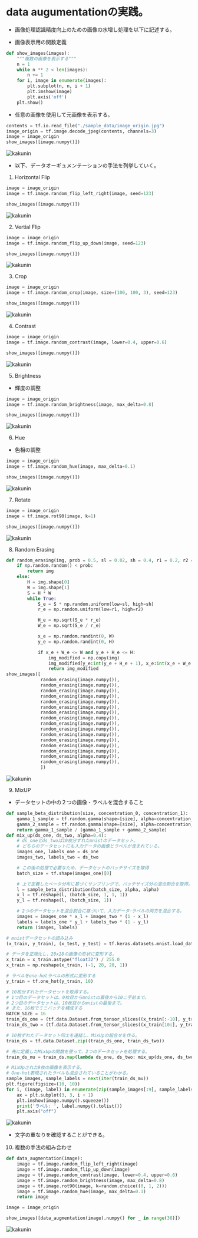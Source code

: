 <script type="text/x-mathjax-config">MathJax.Hub.Config({tex2jax:{inlineMath:[['\$','\$'],['\\(','\\)']],processEscapes:true},CommonHTML: {matchFontHeight:false}});</script>
<script type="text/javascript" async src="https://cdnjs.cloudflare.com/ajax/libs/mathjax/2.7.1/MathJax.js?config=TeX-MML-AM_CHTML"></script>

# data augumentationの実践。
- 画像処理認識精度向上のための画像の水増し処理を以下に記述する。


- 画像表示用の関数定義
```python
def show_images(images):
    """複数の画像を表示する"""
    n = 1
    while n ** 2 < len(images):
        n += 1
    for i, image in enumerate(images):
        plt.subplot(n, n, i + 1)
        plt.imshow(image)
        plt.axis('off')
    plt.show()
```

- 任意の画像を使用して元画像を表示する。
```python
contents = tf.io.read_file("./sample_data/image_origin.jpg")
image_origin = tf.image.decode_jpeg(contents, channels=3)
image = image_origin
show_images([image.numpy()])
```

![kakunin](imgs/da_1.png)
- 以下、データオーギュメンテーションの手法を列挙していく。
1. Horizontal Flip
```python
image = image_origin
image = tf.image.random_flip_left_right(image, seed=123)

show_images([image.numpy()])
```
![kakunin](imgs/da_hf.png)

2. Vertial Flip
```python
image = image_origin
image = tf.image.random_flip_up_down(image, seed=123)

show_images([image.numpy()])
```
![kakunin](imgs/da_vf.png)


3. Crop
```python
image = image_origin
image = tf.image.random_crop(image, size=(100, 100, 3), seed=123)

show_images([image.numpy()])
```
![kakunin](imgs/da_c.png)


4. Contrast
```python
image = image_origin
image = tf.image.random_contrast(image, lower=0.4, upper=0.6)

show_images([image.numpy()])
```
![kakunin](imgs/da_contrast.png)


5. Brightness
- 輝度の調整
```python
image = image_origin
image = tf.image.random_brightness(image, max_delta=0.8)

show_images([image.numpy()])

```
![kakunin](imgs/da_brightness.png)


6. Hue
- 色相の調整

```python
image = image_origin
image = tf.image.random_hue(image, max_delta=0.1)

show_images([image.numpy()])
```
![kakunin](imgs/da_hue.png)



7. Rotate

```python
image = image_origin
image = tf.image.rot90(image, k=1)

show_images([image.numpy()])
```
![kakunin](imgs/da_rotate.png)



8. Random Erasing

```python
def random_erasing(img, prob = 0.5, sl = 0.02, sh = 0.4, r1 = 0.2, r2 = 0.8):
    if np.random.random() < prob:
        return img
    else:
        H = img.shape[0]
        W = img.shape[1]
        S = H * W
        while True:
            S_e = S * np.random.uniform(low=sl, high=sh)
            r_e = np.random.uniform(low=r1, high=r2)

            H_e = np.sqrt(S_e * r_e)
            W_e = np.sqrt(S_e / r_e)

            x_e = np.random.randint(0, W)
            y_e = np.random.randint(0, H)

            if x_e + W_e <= W and y_e + H_e <= H:
                img_modified = np.copy(img)
                img_modified[y_e:int(y_e + H_e + 1), x_e:int(x_e + W_e + 1), :] = np.random.uniform(0, 1)
                return img_modified
show_images([
             random_erasing(image.numpy()),
             random_erasing(image.numpy()),
             random_erasing(image.numpy()),
             random_erasing(image.numpy()),
             random_erasing(image.numpy()),
             random_erasing(image.numpy()),
             random_erasing(image.numpy()),
             random_erasing(image.numpy()),
             random_erasing(image.numpy()),
             random_erasing(image.numpy()),
             random_erasing(image.numpy()),
             random_erasing(image.numpy()),
             random_erasing(image.numpy()),
             random_erasing(image.numpy()),
             random_erasing(image.numpy()),
             random_erasing(image.numpy()),
             ])

```
![kakunin](imgs/da_randomerasing.png)


9.  MixUP
- データセットの中の２つの画像・ラベルを混合すること

```python
def sample_beta_distribution(size, concentration_0, concentration_1):
    gamma_1_sample = tf.random.gamma(shape=[size], alpha=concentration_1)
    gamma_2_sample = tf.random.gamma(shape=[size], alpha=concentration_0)
    return gamma_1_sample / (gamma_1_sample + gamma_2_sample)
def mix_up(ds_one, ds_two, alpha=0.4):
    # ds_oneとds_twoは10枚分ずれたmnistのデータセット。
    # どちらのデータセットにも入力データの画像とラベルが含まれている。
    images_one, labels_one = ds_one
    images_two, labels_two = ds_two

    # この後の処理で必要なため、データセットのバッチサイズを取得
    batch_size = tf.shape(images_one)[0]

    # 上で定義したベータ分布に基づくサンプリングで、バッチサイズ分の混合割合を取得。
    l = sample_beta_distribution(batch_size, alpha, alpha)
    x_l = tf.reshape(l, (batch_size, 1, 1, 1))
    y_l = tf.reshape(l, (batch_size, 1))

    # 2つのデータセットを混合割合に基づいて、入力データ･ラベルの両方を混合する。
    images = images_one * x_l + images_two * (1 - x_l)
    labels = labels_one * y_l + labels_two * (1 - y_l)
    return (images, labels)

# mnistデータセットの読み込み
(x_train, y_train), (x_test, y_test) = tf.keras.datasets.mnist.load_data()

# データを正規化し、28x28の画像の形状に変形する。
x_train = x_train.astype("float32") / 255.0
x_train = np.reshape(x_train, (-1, 28, 28, 1))

# ラベルをone-hotラベルの形式に変形する
y_train = tf.one_hot(y_train, 10)

# 10枚分ずれたデータセットを取得する。
# 1つ目のデータセットは、0枚目からmnistの最後から10こ手前まで。
# 2つ目のデータセットは、10枚目からmnistの最後まで。
# また、16枚でミニバッチを構成する
BATCH_SIZE = 16
train_ds_one = (tf.data.Dataset.from_tensor_slices((x_train[:-10], y_train[:-10])).batch(BATCH_SIZE))
train_ds_two = (tf.data.Dataset.from_tensor_slices((x_train[10:], y_train[10:])).batch(BATCH_SIZE))

# 10枚ずれたデータセット同士を連結し、MixUpの組合せを作る。
train_ds = tf.data.Dataset.zip((train_ds_one, train_ds_two))

# 先に定義したMixUpの関数を使って、2つのデータセットを処理する。
train_ds_mu = train_ds.map(lambda ds_one, ds_two: mix_up(ds_one, ds_two, alpha=0.4))

# MixUpされた9枚の画像を表示する。
# One-hot表現されたラベルも混合されていることがわかる。
sample_images, sample_labels = next(iter(train_ds_mu))
plt.figure(figsize=(10, 10))
for i, (image, label) in enumerate(zip(sample_images[:9], sample_labels[:9])):
    ax = plt.subplot(3, 3, i + 1)
    plt.imshow(image.numpy().squeeze())
    print('ラベル: ', label.numpy().tolist())
    plt.axis("off")

```
![kakunin](imgs/da_mixup.png)
- 文字の重なりを確認することができる。

10.  複数の手法の組み合わせ

```python
def data_augmentation(image):
    image = tf.image.random_flip_left_right(image)
    image = tf.image.random_flip_up_down(image)
    image = tf.image.random_contrast(image, lower=0.4, upper=0.6)
    image = tf.image.random_brightness(image, max_delta=0.8)
    image = tf.image.rot90(image, k=random.choice((0, 1, 2)))
    image = tf.image.random_hue(image, max_delta=0.1)
    return image

image = image_origin

show_images([data_augmentation(image).numpy() for _ in range(36)])
```

![kakunin](imgs/da_last.png)
